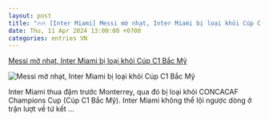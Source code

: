```yaml
---
layout: post
title: "🔥🔥 [Inter Miami] Messi mờ nhạt, Inter Miami bị loại khỏi Cúp C1 Bắc Mỹ"
date: Thu, 11 Apr 2024 13:00:00 +0700
categories: entries VN
---
```

[Messi mờ nhạt, Inter Miami bị loại khỏi Cúp C1 Bắc Mỹ](https://www.baodongthap.vn/bong-da/messi-mo-nhat-inter-miami-bi-loai-khoi-cup-c1-bac-my-121520.aspx)

![Messi mờ nhạt, Inter Miami bị loại khỏi Cúp C1 Bắc Mỹ](https://cdn.baodongthap.vn/resources/newsimg/121520.jpg)

Inter Miami thua đậm trước Monterrey, qua đó bị loại khỏi CONCACAF Champions Cup (Cúp C1 Bắc Mỹ). Inter Miami không thể lội ngược dòng ở trận lượt về tứ kết ...

